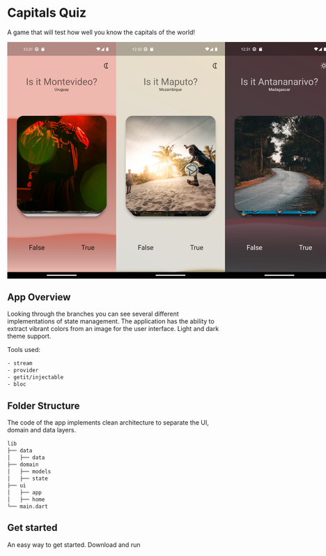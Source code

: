 # Capitals Quiz
A game that will test how well you know the capitals of the world!


<div style="display: flex">
<img src="./templates/capital1_ss.png" width="250">
<img src="./templates/capital2_ss.png" width="250">
<img src="./templates/capital3_ss.png" width="250">
</div>

## App Overview

Looking through the branches you can see several different implementations of state management.
The application has the ability to extract vibrant colors from an image for the user interface.
Light and dark theme support.

Tools used:

    - stream
    - provider
    - getit/injectable
    - bloc

## Folder Structure

The code of the app implements clean architecture to separate the UI, domain and data layers.

    lib
    ├── data
    │   ├── data
    ├── domain
    │   ├── models
    │   ├── state    
    ├── ui
    │   ├── app
    │   ├── home
    └── main.dart

## Get started

An easy way to get started. 
Download and run
